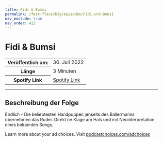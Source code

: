```yaml
---
title: Fidi & Bumsi
permalink: /fest-flauschig/episoden/Fidi-und-Bumsi
nav_exclude: true
nav_order: 422
---
```


# Fidi & Bumsi
<table class="resp-table dcf-table dcf-table-responsive dcf-table-bordered dcf-table-striped dcf-w-100%">
                    <tbody>
                        <tr>
                            <th scope="row">Veröffentlich am:</th>
                            <td data-label="Veröffentlich am:">30. Juli 2022</td>
                        </tr>
                        <tr>
                            <th scope="row">Länge </th>
                            <td data-label="Länge ">3 Minuten</td>
                        </tr><tr>
                                <th scope="row">Spotify Link</th>
                                <td data-label="Spotify Link"><a href="https://open.spotify.com/episode/3lnLz3m6YKjJKBwffVYV46">Spotify Link</a></td>
                            </tr></tbody>
                </table>

***

## Beschreibung der Folge

<div>
<p>Endlich - Die beliebtesten Handpuppen jenseits des Ballermanns übernehmen das Ruder. Direkt ne Klage am Hals und mit Neuinterpretation eines bekannten Songs.</p><p> </p><p>Learn more about your ad choices. Visit <a href="https://podcastchoices.com/adchoices" rel="nofollow">podcastchoices.com/adchoices</a></p>  
</div>

